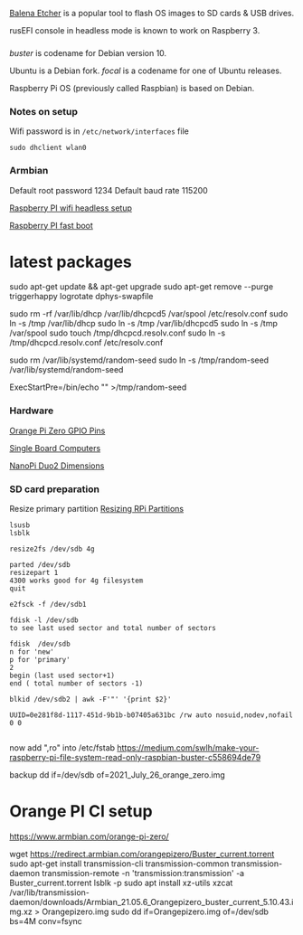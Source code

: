 

[Balena Etcher](https://www.balena.io/etcher/) is a popular tool to flash OS images to SD cards & USB drives.


rusEFI console in headless mode is known to work on Raspberry 3.


###

_buster_ is codename for Debian version 10.

Ubuntu is a Debian fork. _focal_ is a codename for one of Ubuntu releases.

Raspberry Pi OS (previously called Raspbian) is based on Debian.



### Notes on setup

Wifi password is in ``/etc/network/interfaces`` file
```
sudo dhclient wlan0
```

### Armbian
Default root password 1234
Default baud rate 115200


[Raspberry PI wifi headless setup](https://www.hackster.io/mexmarv/iot-raspberry-pi-wifi-headless-setup-6be0de)

[Raspberry PI fast boot](https://www.furkantokac.com/rpi3-fast-boot-less-than-2-seconds/)

# latest packages
sudo apt-get update && apt-get upgrade
sudo apt-get remove --purge triggerhappy logrotate dphys-swapfile


sudo rm -rf /var/lib/dhcp /var/lib/dhcpcd5 /var/spool /etc/resolv.conf
sudo ln -s /tmp /var/lib/dhcp
sudo ln -s /tmp /var/lib/dhcpcd5
sudo ln -s /tmp /var/spool
sudo touch /tmp/dhcpcd.resolv.conf
sudo ln -s /tmp/dhcpcd.resolv.conf /etc/resolv.conf

sudo rm /var/lib/systemd/random-seed
sudo ln -s /tmp/random-seed /var/lib/systemd/random-seed


ExecStartPre=/bin/echo "" >/tmp/random-seed



### Hardware

[Orange Pi Zero GPIO Pins](https://kaspars.net/blog/orange-pi-zero-gpio)

[Single Board Computers](https://rusefi.com/forum/viewtopic.php?p=37563#p37563)

[NanoPi Duo2 Dimensions](http://wiki.friendlyarm.com/wiki/index.php/NanoPi_Duo2#Dimensional_Diagram)

### SD card preparation

Resize primary partition [Resizing RPi Partitions](https://elinux.org/RPi_Resize_Flash_Partitions#Resizing)
```
lsusb
lsblk

resize2fs /dev/sdb 4g

parted /dev/sdb
resizepart 1
4300 works good for 4g filesystem
quit

e2fsck -f /dev/sdb1

fdisk -l /dev/sdb
to see last used sector and total number of sectors 

fdisk  /dev/sdb
n for 'new'
p for 'primary'
2
begin (last used sector+1)
end ( total number of sectors -1)

blkid /dev/sdb2 | awk -F'"' '{print $2}'

UUID=0e281f8d-1117-451d-9b1b-b07405a631bc /rw auto nosuid,nodev,nofail 0 0


```

now add ",ro" into /etc/fstab
https://medium.com/swlh/make-your-raspberry-pi-file-system-read-only-raspbian-buster-c558694de79

backup
dd if=/dev/sdb of=2021_July_26_orange_zero.img

# Orange PI CI setup

https://www.armbian.com/orange-pi-zero/

wget https://redirect.armbian.com/orangepizero/Buster_current.torrent
sudo apt-get install transmission-cli transmission-common transmission-daemon
transmission-remote -n 'transmission:transmission' -a Buster_current.torrent
lsblk -p
sudo apt install xz-utils
xzcat /var/lib/transmission-daemon/downloads/Armbian_21.05.6_Orangepizero_buster_current_5.10.43.img.xz > Orangepizero.img
sudo dd if=Orangepizero.img of=/dev/sdb bs=4M conv=fsync



